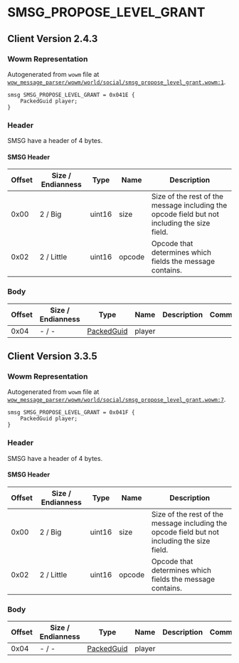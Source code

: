 # SMSG_PROPOSE_LEVEL_GRANT

## Client Version 2.4.3

### Wowm Representation

Autogenerated from `wowm` file at [`wow_message_parser/wowm/world/social/smsg_propose_level_grant.wowm:1`](https://github.com/gtker/wow_messages/tree/main/wow_message_parser/wowm/world/social/smsg_propose_level_grant.wowm#L1).
```rust,ignore
smsg SMSG_PROPOSE_LEVEL_GRANT = 0x041E {
    PackedGuid player;
}
```
### Header

SMSG have a header of 4 bytes.

#### SMSG Header

| Offset | Size / Endianness | Type   | Name   | Description |
| ------ | ----------------- | ------ | ------ | ----------- |
| 0x00   | 2 / Big           | uint16 | size   | Size of the rest of the message including the opcode field but not including the size field.|
| 0x02   | 2 / Little        | uint16 | opcode | Opcode that determines which fields the message contains.|

### Body

| Offset | Size / Endianness | Type | Name | Description | Comment |
| ------ | ----------------- | ---- | ---- | ----------- | ------- |
| 0x04 | - / - | [PackedGuid](../spec/packed-guid.md) | player |  |  |

## Client Version 3.3.5

### Wowm Representation

Autogenerated from `wowm` file at [`wow_message_parser/wowm/world/social/smsg_propose_level_grant.wowm:7`](https://github.com/gtker/wow_messages/tree/main/wow_message_parser/wowm/world/social/smsg_propose_level_grant.wowm#L7).
```rust,ignore
smsg SMSG_PROPOSE_LEVEL_GRANT = 0x041F {
    PackedGuid player;
}
```
### Header

SMSG have a header of 4 bytes.

#### SMSG Header

| Offset | Size / Endianness | Type   | Name   | Description |
| ------ | ----------------- | ------ | ------ | ----------- |
| 0x00   | 2 / Big           | uint16 | size   | Size of the rest of the message including the opcode field but not including the size field.|
| 0x02   | 2 / Little        | uint16 | opcode | Opcode that determines which fields the message contains.|

### Body

| Offset | Size / Endianness | Type | Name | Description | Comment |
| ------ | ----------------- | ---- | ---- | ----------- | ------- |
| 0x04 | - / - | [PackedGuid](../spec/packed-guid.md) | player |  |  |

